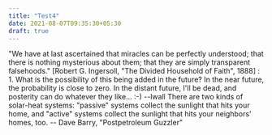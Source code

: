 ```yaml
---
title: "Test4"
date: 2021-08-07T09:35:30+05:30
draft: true
---
```


"We have at last ascertained that miracles can be perfectly
 understood; that there is nothing mysterious about them;
 that they are simply transparent falsehoods."
         [Robert G. Ingersoll, "The Divided
          Household of Faith", 1888]
: 1.  What is the possibility of this being added in the future?
In the near future, the probability is close to zero.  In the distant
future, I'll be dead, and posterity can do whatever they like...  :-) --lwall
There are two kinds of solar-heat systems: "passive" systems collect the
sunlight that hits your home, and "active" systems collect the sunlight that
hits your neighbors' homes, too.
		-- Dave Barry, "Postpetroleum Guzzler"
